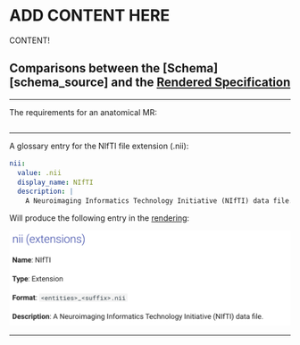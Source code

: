 # ADD CONTENT HERE

CONTENT!
## Comparisons between the [Schema][schema_source] and the [Rendered Specification](https://bids-specification.readthedocs.io)

---

The requirements for an anatomical MR:

```yaml

```


---

A glossary entry for the NIfTI file extension (.nii):

```yaml
nii:
  value: .nii
  display_name: NIfTI
  description: |
    A Neuroimaging Informatics Technology Initiative (NIfTI) data file.
```

Will produce the following entry in the [rendering](https://bids-specification.readthedocs.io/en/stable/glossary.html#nii-extensions):

![rendered nifti entity](./assets/img/rendered_nifti_entity.png)

---